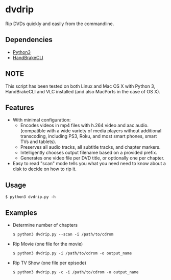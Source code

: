 # dvdrip

Rip DVDs quickly and easily from the commandline.

## Dependencies
  - [Python3](https://www.python.org/)
  - [HandBrakeCLI](https://handbrake.fr/)

## NOTE
This script has been tested on both Linux and Mac OS X with Python 3,
HandBrakeCLI and VLC installed (and also MacPorts in the case of OS X).

## Features
  - With minimal configuration:
    - Encodes videos in mp4 files with h.264 video and aac audio.
      (compatible with a wide variety of media players without
      additional transcoding, including PS3, Roku, and most smart
      phones, smart TVs and tablets).
    - Preserves all audio tracks, all subtitle tracks, and chapter
      markers.
    - Intelligently chooses output filename based on a provided prefix.
    - Generates one video file per DVD title, or optionally one per
      chapter.
  - Easy to read "scan" mode tells you what you need need to know about
    a disk to decide on how to rip it.

## Usage
```
$ python3 dvdrip.py -h
```

## Examples
  - Determine number of chapters
    ```
    $ python3 dvdrip.py --scan -i /path/to/cdrom
    ```
  - Rip Movie (one file for the movie)
    ```
    $ python3 dvdrip.py -i /path/to/cdrom -o output_name
    ```
  - Rip TV Show (one file per episode)
    ```
    $ python3 dvdrip.py -c -i /path/to/cdrom -o output_name
    ```
